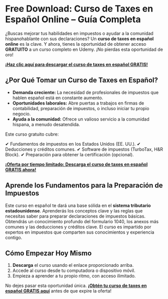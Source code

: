 # Free Download: Curso de Taxes en Español Online – Guía Completa

¿Buscas mejorar tus habilidades en impuestos o ayudar a la comunidad hispanohablante con sus declaraciones? Un **curso de taxes en español online** es la clave. Y ahora, tienes la oportunidad de obtener acceso **GRATUITO** a un curso completo en Udemy. ¡No pierdas esta oportunidad de oro!

[**¡Haz clic aquí para descargar el curso de taxes en español GRATIS!**](https://udemywork.com/curso-de-taxes-en-espanol-online)

## ¿Por Qué Tomar un Curso de Taxes en Español?

*   **Demanda creciente:** La necesidad de profesionales de impuestos que hablen español está en constante aumento.
*   **Oportunidades laborales:** Abre puertas a trabajos en firmas de contabilidad, preparación de impuestos, o incluso iniciar tu propio negocio.
*   **Ayuda a la comunidad:** Ofrece un valioso servicio a la comunidad hispana, a menudo desatendida.

Este curso gratuito cubre:

✔ Fundamentos de impuestos en los Estados Unidos (EE. UU.).
✔ Deducciones y créditos comunes.
✔ Software de impuestos (TurboTax, H&R Block).
✔ Preparación para obtener la certificación (opcional).

[**¡Oferta por tiempo limitado: Descarga el curso de taxes en español GRATIS ahora!**](https://udemywork.com/curso-de-taxes-en-espanol-online)

## Aprende los Fundamentos para la Preparación de Impuestos

Este curso en español te dará una base sólida en el **sistema tributario estadounidense**. Aprenderás los conceptos clave y las reglas que necesitas saber para preparar declaraciones de impuestos básicas. Obtendrás un conocimiento profundo del formulario 1040, los anexos más comunes y las deducciones y créditos clave. El curso es impartido por expertos en impuestos que comparten sus conocimientos y experiencia contigo.

## Cómo Empezar Hoy Mismo

1.  **Descarga** el curso usando el enlace proporcionado arriba.
2.  Accede al curso desde tu computadora o dispositivo móvil.
3.  Empieza a aprender a tu propio ritmo, con acceso ilimitado.

No dejes pasar esta oportunidad única. **[¡Obtén tu curso de taxes en español GRATIS aquí](https://udemywork.com/curso-de-taxes-en-espanol-online)** antes de que expire la oferta!
